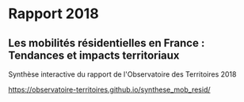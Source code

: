 # Rapport 2018
## Les mobilités résidentielles en France : Tendances et impacts territoriaux



Synthèse interactive du rapport de l'Observatoire des Territoires 2018

https://observatoire-territoires.github.io/synthese_mob_resid/

